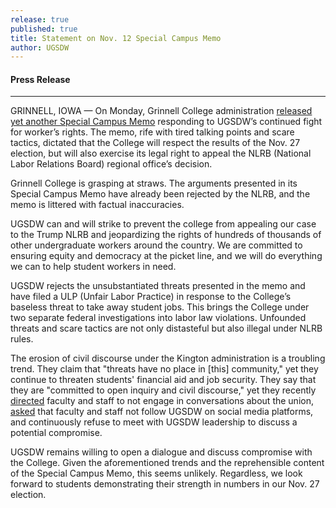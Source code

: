 ```yaml
---
release: true
published: true
title: Statement on Nov. 12 Special Campus Memo
author: UGSDW
---
```

#### Press Release 

---

GRINNELL, IOWA — On Monday, Grinnell College administration [released yet another Special Campus Memo](https://www.grinnell.edu/news/special-campus-memo-college-explains-its-position-student-union-expansion) responding to UGSDW’s continued fight for worker’s rights. The memo, rife with tired talking points and scare tactics, dictated that the College will respect the results of the Nov. 27 election, but will also exercise its legal right to appeal the NLRB (National Labor Relations Board) regional office’s decision.

Grinnell College is grasping at straws. The arguments presented in its Special Campus Memo have already been rejected by the NLRB, and the memo is littered with factual inaccuracies.

UGSDW can and will strike to prevent the college from appealing our case to the Trump NLRB and jeopardizing the rights of hundreds of thousands of other undergraduate workers around the country. We are committed to ensuring equity and democracy at the picket line, and we will do everything we can to help student workers in need.

UGSDW rejects the unsubstantiated threats presented in the memo and have filed a ULP (Unfair Labor Practice) in response to the College’s baseless threat to take away student jobs. This brings the College under two separate federal investigations into labor law violations. Unfounded threats and scare tactics are not only distasteful but also illegal under NLRB rules.

The erosion of civil discourse under the Kington administration is a troubling trend. They claim that "threats have no place in [this] community," yet they continue to threaten students' financial aid and job security. They say that they are "committed to open inquiry and civil discourse," yet they recently [directed](https://www.grinnell.edu/news/special-campus-memo-facultystaff-conduct-during-union-campaign) faculty and staff to not engage in conversations about the union, [asked](https://www.grinnell.edu/news/special-campus-memo-social-media-and-ugsdw) that faculty and staff not follow UGSDW on social media platforms, and continuously refuse to meet with UGSDW leadership to discuss a potential compromise.

UGSDW remains willing to open a dialogue and discuss compromise with the College. Given the aforementioned trends and the reprehensible content of the Special Campus Memo, this seems unlikely. Regardless, we look forward to students demonstrating their strength in numbers in our Nov. 27 election.
